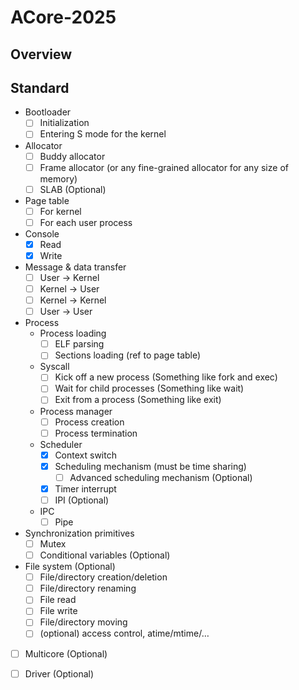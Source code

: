 ACore-2025
===

## Overview

## Standard

- Bootloader
  - [ ] Initialization
  - [ ] Entering S mode for the kernel
- Allocator
  - [ ] Buddy allocator
  - [ ] Frame allocator (or any fine-grained allocator for any size of memory)
  - [ ] SLAB (Optional)
- Page table
  - [ ] For kernel
  - [ ] For each user process
- Console
  - [x] Read
  - [x] Write
- Message & data transfer
  - [ ] User -> Kernel
  - [ ] Kernel -> User
  - [ ] Kernel -> Kernel
  - [ ] User -> User
- Process
  - Process loading
    - [ ] ELF parsing
    - [ ] Sections loading (ref to page table)
  - Syscall
    - [ ] Kick off a new process (Something like fork and exec)
    - [ ] Wait for child processes (Something like wait)
    - [ ] Exit from a process (Something like exit)
  - Process manager
    - [ ] Process creation
    - [ ] Process termination
  - Scheduler
    - [x] Context switch
    - [x] Scheduling mechanism (must be time sharing)
      - [ ] Advanced scheduling mechanism (Optional)
    - [x] Timer interrupt
    - [ ] IPI (Optional)
  - IPC
    - [ ] Pipe
- Synchronization primitives
  - [ ] Mutex
  - [ ] Conditional variables (Optional)
- File system (Optional)
  - [ ] File/directory creation/deletion
  - [ ] File/directory renaming
  - [ ] File read
  - [ ] File write
  - [ ] File/directory moving
  - [ ] (optional) access control, atime/mtime/…
- [ ] Multicore (Optional)
- [ ] Driver (Optional)


